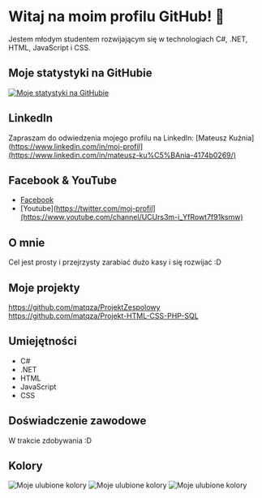# Witaj na moim profilu GitHub! 👋

Jestem młodym studentem rozwijającym się w technologiach C#, .NET, HTML, JavaScript i CSS.

## Moje statystyki na GitHubie
[![Moje statystyki na GitHubie](https://github-readme-stats.vercel.app/api?username=twoj_username)](https://github.com/anuraghazra/github-readme-stats)

## LinkedIn
Zapraszam do odwiedzenia mojego profilu na LinkedIn: [Mateusz Kuźnia](https://www.linkedin.com/in/moj-profil](https://www.linkedin.com/in/mateusz-ku%C5%BAnia-4174b0269/)



## Facebook & YouTube

- [Facebook](https://www.facebook.com/mateusz.kuznia/https://twitter.com/moj-profil)
- [Youtube](https://twitter.com/moj-profil](https://www.youtube.com/channel/UCUrs3m-i_YfRowt7f91ksmw)

## O mnie
Cel jest prosty i przejrzysty zarabiać dużo kasy i się rozwijać :D 

## Moje projekty
https://github.com/matqza/ProjektZespolowy
https://github.com/matqza/Projekt-HTML-CSS-PHP-SQL

## Umiejętności
- C#
- .NET
- HTML
- JavaScript
- CSS

## Doświadczenie zawodowe
W trakcie zdobywania :D

## Kolory

![Moje ulubione kolory](https://via.placeholder.com/150x50/FF5733/000000?text=FF5733)
![Moje ulubione kolory](https://via.placeholder.com/150x50/FFC300/000000?text=FFC300)
![Moje ulubione kolory](https://via.placeholder.com/150x50/C70039/000000?text=C70039)
